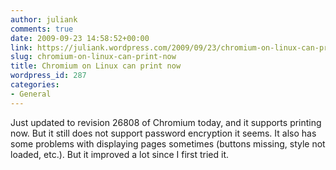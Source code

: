 ```yaml
---
author: juliank
comments: true
date: 2009-09-23 14:58:52+00:00
link: https://juliank.wordpress.com/2009/09/23/chromium-on-linux-can-print-now/
slug: chromium-on-linux-can-print-now
title: Chromium on Linux can print now
wordpress_id: 287
categories:
- General
---
```


Just updated to revision 26808 of Chromium today, and it supports printing now. But it still does not support password encryption it seems. It also has some problems with displaying pages sometimes (buttons missing, style not loaded, etc.). But it improved a lot since I first tried it.

